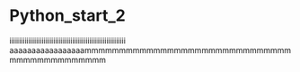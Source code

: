 # Python_start_2
iiiiiiiiiiiiiiiiiiiiiiiiiiiiiiiiiiiiiiiiiiiiiiiiiiiiiiiiiiiii
aaaaaaaaaaaaaaaaammmmmmmmmmmmmmmmmmmmmmmmmmmmmmmmmmmmmmmmmmmm
